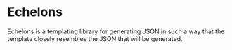 
# Echelons

Echelons is a templating library for generating JSON in such a way that the
template closely resembles the JSON that will be generated.
